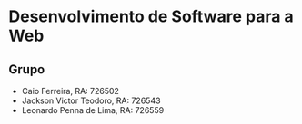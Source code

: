 # Desenvolvimento de Software para a Web

## Grupo
* Caio Ferreira, RA: 726502
* Jackson Victor Teodoro, RA: 726543
* Leonardo Penna de Lima, RA: 726559
